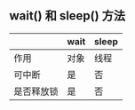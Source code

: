 ## wait() 和 sleep() 方法

|            | wait | sleep |
| ---------- | ---- | ----- |
| 作用       | 对象 | 线程  |
| 可中断     | 是   | 否    |
| 是否释放锁 | 是   | 否    |

